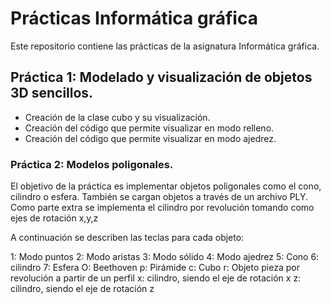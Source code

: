 # Prácticas Informática gráfica

Este repositorio contiene las prácticas de la asignatura Informática gráfica. 

## Práctica 1: Modelado y visualización de objetos 3D sencillos.

* Creación de la clase cubo y su visualización.
* Creación del código que permite visualizar en modo relleno.
* Creación del código que permite visualizar en modo ajedrez.

### Práctica 2: Modelos poligonales.

El objetivo de la práctica es implementar objetos poligonales como el cono, cilindro o esfera. También se cargan objetos a través de un archivo PLY.
Como parte extra se implementa el cilindro por revolución tomando como ejes de
rotación x,y,z

A continuación se describen las teclas para cada objeto:

1: Modo puntos
2: Modo aristas
3: Modo sólido
4: Modo ajedrez
5: Cono
6: cilindro
7: Esfera
O: Beethoven
p: Pirámide
c: Cubo 
r: Objeto pieza por revolución a partir de un perfil
x: cilindro, siendo el eje de rotación x
z: cilindro, siendo el eje de rotación z